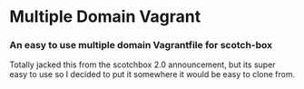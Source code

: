 # Multiple Domain Vagrant
### An easy to use multiple domain Vagrantfile for scotch-box
Totally jacked this from the scotchbox 2.0 announcement, but its super easy to use so I decided to put it somewhere it would be easy to clone from.
